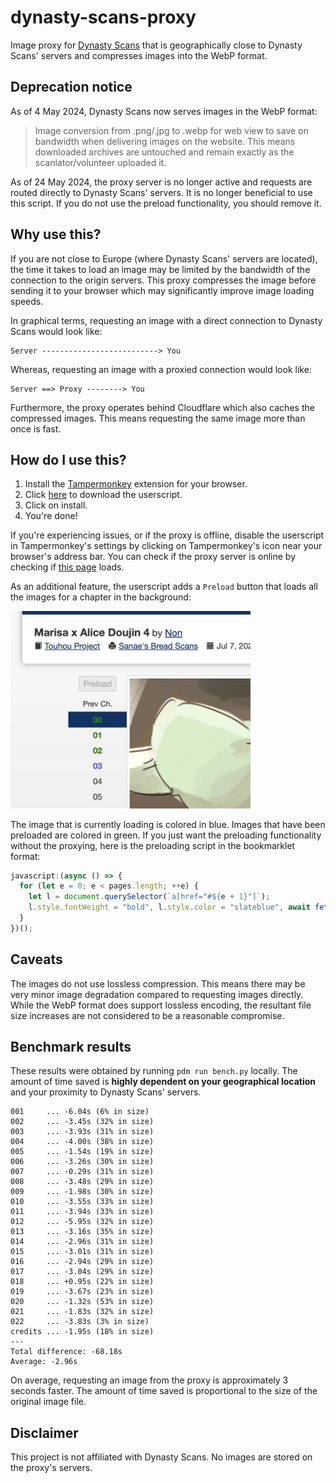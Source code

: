 # dynasty-scans-proxy

Image proxy for [Dynasty Scans](https://dynasty-scans.com/) that is geographically close to Dynasty Scans' servers and
compresses images into the WebP format.

## Deprecation notice

As of 4 May 2024, Dynasty Scans now serves images in the WebP format:

> Image conversion from .png/.jpg to .webp for web view to save on bandwidth when delivering images on the website. This
> means downloaded archives are untouched and remain exactly as the scanlator/volunteer uploaded it.

As of 24 May 2024, the proxy server is no longer active and requests are routed
directly to Dynasty Scans' servers. It is no longer beneficial to use this script.
If you do not use the preload functionality, you should remove it.

## Why use this?

If you are not close to Europe (where Dynasty Scans' servers are located), the time it takes to load an image may be
limited by the bandwidth of the connection to the origin servers. This proxy compresses the image before sending it to
your browser which may significantly improve image loading speeds.

In graphical terms, requesting an image with a direct connection to Dynasty Scans would look like:

```
Server --------------------------> You
```

Whereas, requesting an image with a proxied connection would look like:

```
Server ==> Proxy --------> You
```

Furthermore, the proxy operates behind Cloudflare which also caches the
compressed images. This means requesting the same image more than once
is fast.

## How do I use this?

1. Install the [Tampermonkey](https://www.tampermonkey.net/) extension for your browser.
2. Click [here](https://github.com/nanoskript/dynasty-scans-proxy/raw/main/proxy.user.js) to download the userscript.
3. Click on install.
4. You're done!

If you're experiencing issues, or if the proxy is offline, disable the userscript in Tampermonkey's settings by clicking
on
Tampermonkey's icon near your browser's address bar. You can check if the proxy server is online
by checking if [this page](https://dynasty-scans-proxy.nsk.sh/) loads.

As an additional feature, the userscript adds a `Preload` button that loads all the images for a chapter in the
background:

<img src="docs/preload.png" width="384px">

The image that is currently loading is colored in blue. Images that have been preloaded are colored in green. If you
just want the preloading functionality
without the proxying, here is the preloading script in the bookmarklet format:

```js
javascript:(async () => {
  for (let e = 0; e < pages.length; ++e) {
    let l = document.querySelector(`a[href="#${e + 1}"]`);
    l.style.fontWeight = "bold", l.style.color = "slateblue", await fetch(pages[e].image, {mode: "no-cors"}), l.style.color = "green"
  }
})();
```

## Caveats

The images do not use lossless compression. This means there may be very minor image degradation compared to requesting
images directly. While the WebP format does support lossless encoding, the resultant file size increases are not
considered to be a reasonable compromise.

## Benchmark results

These results were obtained by running `pdm run bench.py` locally.
The amount of time saved is **highly dependent on your geographical location** and your proximity to Dynasty Scans'
servers.

```
001     ... -6.04s (6% in size)
002     ... -3.45s (32% in size)
003     ... -3.93s (31% in size)
004     ... -4.00s (38% in size)
005     ... -1.54s (19% in size)
006     ... -3.26s (30% in size)
007     ... -0.29s (31% in size)
008     ... -3.48s (29% in size)
009     ... -1.98s (30% in size)
010     ... -3.55s (33% in size)
011     ... -3.94s (33% in size)
012     ... -5.95s (32% in size)
013     ... -3.16s (35% in size)
014     ... -2.96s (31% in size)
015     ... -3.01s (31% in size)
016     ... -2.94s (29% in size)
017     ... -3.04s (29% in size)
018     ... +0.95s (22% in size)
019     ... -3.67s (23% in size)
020     ... -1.32s (53% in size)
021     ... -1.83s (32% in size)
022     ... -3.83s (3% in size)
credits ... -1.95s (18% in size)
---
Total difference: -68.18s
Average: -2.96s
```

On average, requesting an image from the proxy is approximately 3 seconds faster.
The amount of time saved is proportional to the size of the original image file.

## Disclaimer

This project is not affiliated with Dynasty Scans. No images are stored
on the proxy's servers.
